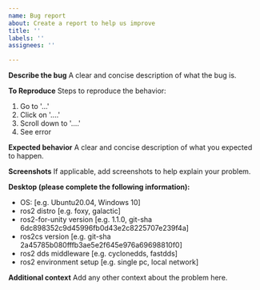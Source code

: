 ```yaml
---
name: Bug report
about: Create a report to help us improve
title: ''
labels: ''
assignees: ''

---
```


**Describe the bug**
A clear and concise description of what the bug is.

**To Reproduce**
Steps to reproduce the behavior:
1. Go to '...'
2. Click on '....'
3. Scroll down to '....'
4. See error

**Expected behavior**
A clear and concise description of what you expected to happen.

**Screenshots**
If applicable, add screenshots to help explain your problem.

**Desktop (please complete the following information):**
 - OS: [e.g. Ubuntu20.04, Windows 10]
 - ros2 distro [e.g. foxy, galactic]
 - ros2-for-unity version [e.g. 1.1.0, git-sha 6dc898352c9d45996fb0d43e2c8225707e239f4a]
 - ros2cs version [e.g. git-sha 2a45785b080fffb3ae5e2f645e976a69698810f0]
 - ros2 dds middleware [e.g. cyclonedds, fastdds]
 - ros2 environment setup [e.g. single pc, local network]

**Additional context**
Add any other context about the problem here.
